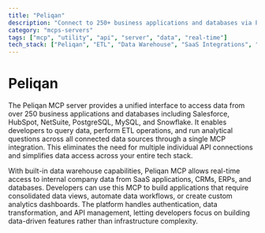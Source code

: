 ```yaml
---
title: "Peliqan"
description: "Connect to 250+ business applications and databases via Peliqan's data platform. Query data and perform analytics across all your SaaS tools."
category: "mcps-servers"
tags: ["mcp", "utility", "api", "server", "data", "real-time"]
tech_stack: ["Peliqan", "ETL", "Data Warehouse", "SaaS Integrations", "Business Intelligence"]
---
```


# Peliqan

The Peliqan MCP server provides a unified interface to access data from over 250 business applications and databases including Salesforce, HubSpot, NetSuite, PostgreSQL, MySQL, and Snowflake. It enables developers to query data, perform ETL operations, and run analytical questions across all connected data sources through a single MCP integration. This eliminates the need for multiple individual API connections and simplifies data access across your entire tech stack.

With built-in data warehouse capabilities, Peliqan MCP allows real-time access to internal company data from SaaS applications, CRMs, ERPs, and databases. Developers can use this MCP to build applications that require consolidated data views, automate data workflows, or create custom analytics dashboards. The platform handles authentication, data transformation, and API management, letting developers focus on building data-driven features rather than infrastructure complexity.
